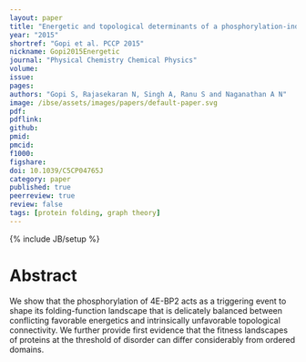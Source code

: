 ```yaml
---
layout: paper
title: "Energetic and topological determinants of a phosphorylation-induced disorder-to-order protein conformational switch"
year: "2015"
shortref: "Gopi et al. PCCP 2015"
nickname: Gopi2015Energetic
journal: "Physical Chemistry Chemical Physics"
volume: 
issue: 
pages: 
authors: "Gopi S, Rajasekaran N, Singh A, Ranu S and Naganathan A N"
image: /ibse/assets/images/papers/default-paper.svg
pdf: 
pdflink: 
github:
pmid: 
pmcid: 
f1000: 
figshare: 
doi: 10.1039/C5CP04765J
category: paper
published: true
peerreview: true
review: false
tags: [protein folding, graph theory]
---
```

{% include JB/setup %}

# Abstract 

We show that the phosphorylation of 4E-BP2 acts as a triggering event to shape its folding-function landscape that is delicately balanced between conflicting favorable energetics and intrinsically unfavorable topological connectivity. We further provide first evidence that the fitness landscapes of proteins at the threshold of disorder can differ considerably from ordered domains.